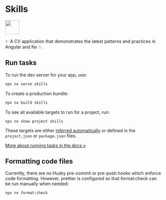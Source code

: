 # Skills

<a alt="Nx logo" href="https://nx.dev" target="_blank" rel="noreferrer"><img src="https://raw.githubusercontent.com/nrwl/nx/master/images/nx-logo.png" width="45"></a>

✨ A CV application that demonstrates the latest patterns and practices in Angular and Nx ✨.

## Run tasks

To run the dev server for your app, use:

```sh
npx nx serve skills
```

To create a production bundle:

```sh
npx nx build skills
```

To see all available targets to run for a project, run:

```sh
npx nx show project skills
```

These targets are either [inferred automatically](https://nx.dev/concepts/inferred-tasks?utm_source=nx_project&utm_medium=readme&utm_campaign=nx_projects) or defined in the `project.json` or `package.json` files.

[More about running tasks in the docs &raquo;](https://nx.dev/features/run-tasks?utm_source=nx_project&utm_medium=readme&utm_campaign=nx_projects)

## Formatting code files

Currently, there are no Husky pre-commit or pre-push hooks which enforce code formatting. However, prettier is configured so that format:check can be run manually when needed:

```sh
npx nx format:check
```
